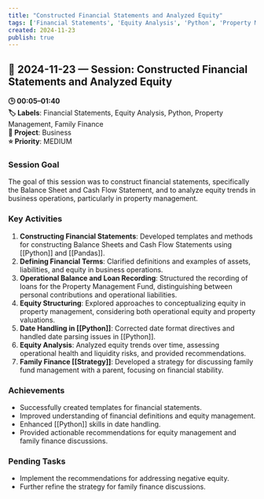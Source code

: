 ```yaml
---
title: "Constructed Financial Statements and Analyzed Equity"
tags: ['Financial Statements', 'Equity Analysis', 'Python', 'Property Management', 'Family Finance']
created: 2024-11-23
publish: true
---
```


## 📅 2024-11-23 — Session: Constructed Financial Statements and Analyzed Equity

**🕒 00:05–01:40**  
**🏷️ Labels**: Financial Statements, Equity Analysis, Python, Property Management, Family Finance  
**📂 Project**: Business  
**⭐ Priority**: MEDIUM  


### Session Goal
The goal of this session was to construct financial statements, specifically the Balance Sheet and Cash Flow Statement, and to analyze equity trends in business operations, particularly in property management.

### Key Activities
1. **Constructing Financial Statements**: Developed templates and methods for constructing Balance Sheets and Cash Flow Statements using [[Python]] and [[Pandas]].
2. **Defining Financial Terms**: Clarified definitions and examples of assets, liabilities, and equity in business operations.
3. **Operational Balance and Loan Recording**: Structured the recording of loans for the Property Management Fund, distinguishing between personal contributions and operational liabilities.
4. **Equity Structuring**: Explored approaches to conceptualizing equity in property management, considering both operational equity and property valuations.
5. **Date Handling in [[Python]]**: Corrected date format directives and handled date parsing issues in [[Python]].
6. **Equity Analysis**: Analyzed equity trends over time, assessing operational health and liquidity risks, and provided recommendations.
7. **Family Finance [[Strategy]]**: Developed a strategy for discussing family fund management with a parent, focusing on financial stability.

### Achievements
- Successfully created templates for financial statements.
- Improved understanding of financial definitions and equity management.
- Enhanced [[Python]] skills in date handling.
- Provided actionable recommendations for equity management and family finance discussions.

### Pending Tasks
- Implement the recommendations for addressing negative equity.
- Further refine the strategy for family finance discussions.
